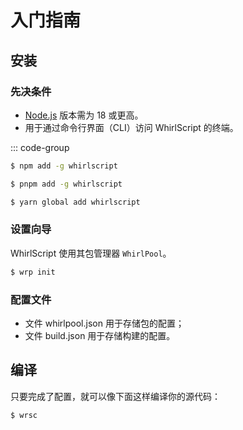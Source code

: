# 入门指南

## 安装

### 先决条件

- [Node.js](https://nodejs.org/) 版本需为 18 或更高。
- 用于通过命令行界面（CLI）访问 WhirlScript 的终端。

::: code-group

```sh [npm]
$ npm add -g whirlscript
```

```sh [pnpm]
$ pnpm add -g whirlscript
```

```sh [yarn]
$ yarn global add whirlscript
```

### 设置向导

WhirlScript 使用其包管理器 `WhirlPool`。

```sh [npm]
$ wrp init
```

### 配置文件
- 文件 whirlpool.json 用于存储包的配置；
- 文件 build.json 用于存储构建的配置。


## 编译

只要完成了配置，就可以像下面这样编译你的源代码：

```sh [npm]
$ wrsc
```
